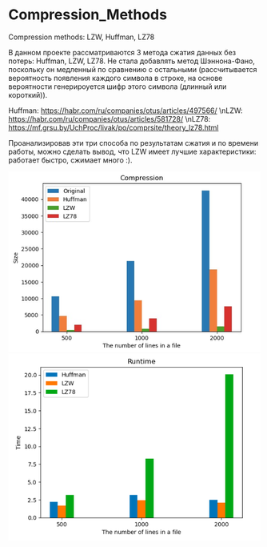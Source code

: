# Compression_Methods
Compression methods: LZW, Huffman, LZ78

В данном проекте рассматриваются 3 метода сжатия данных без потерь: Huffman, LZW, LZ78. 
Не стала добавлять метод Шэннона-Фано, поскольку он медленный по сравнению с остальными
(рассчитывается вероятность появления каждого символа в строке,
на основе вероятности генерироуется шифр этого символа (длинный или короткий)).


Huffman: https://habr.com/ru/companies/otus/articles/497566/
\nLZW: https://habr.com/ru/companies/otus/articles/581728/
\nLZ78: https://mf.grsu.by/UchProc/livak/po/comprsite/theory_lz78.html

Проанализировав эти три способа по результатам сжатия и по времени работы, можно сделать вывод,
что LZW имеет лучшие характеристики: работает быстро, сжимает много :).

![Степень сжатия разных методов](/Compression.jpeg)
![Время работы алгоритмов](/Runtime.png)
